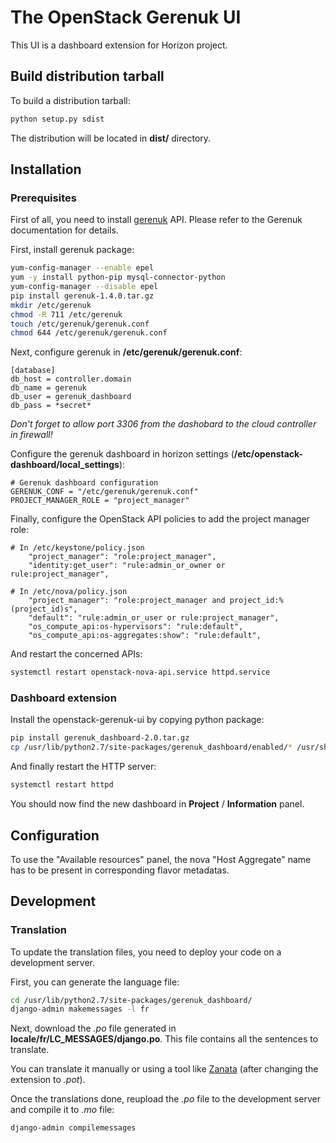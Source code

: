 # The OpenStack Gerenuk UI

This UI is a dashboard extension for Horizon project.

## Build distribution tarball

To build a distribution tarball:
```bash
python setup.py sdist
```

The distribution will be located in **dist/** directory.


## Installation
### Prerequisites

First of all, you need to install [gerenuk](https://github.com/cyrilletoulet/gerenuk) API. 
Please refer to the Gerenuk documentation for details.

First, install gerenuk package:
```bash
yum-config-manager --enable epel
yum -y install python-pip mysql-connector-python
yum-config-manager --disable epel
pip install gerenuk-1.4.0.tar.gz
mkdir /etc/gerenuk
chmod -R 711 /etc/gerenuk
touch /etc/gerenuk/gerenuk.conf
chmod 644 /etc/gerenuk/gerenuk.conf
```

Next, configure gerenuk in **/etc/gerenuk/gerenuk.conf**:
```
[database]
db_host = controller.domain
db_name = gerenuk
db_user = gerenuk_dashboard
db_pass = *secret*
```
*Don't forget to allow port 3306 from the dashobard to the cloud controller in firewall!*

Configure the gerenuk dashboard in horizon settings (**/etc/openstack-dashboard/local_settings**):
```
# Gerenuk dashboard configuration
GERENUK_CONF = "/etc/gerenuk/gerenuk.conf"
PROJECT_MANAGER_ROLE = "project_manager"
```

Finally, configure the OpenStack API policies to add the project manager role:
```
# In /etc/keystone/policy.json
    "project_manager": "role:project_manager",
    "identity:get_user": "rule:admin_or_owner or rule:project_manager",

# In /etc/nova/policy.json
    "project_manager": "role:project_manager and project_id:%(project_id)s",
    "default": "rule:admin_or_user or rule:project_manager",
    "os_compute_api:os-hypervisors": "rule:default",
    "os_compute_api:os-aggregates:show": "rule:default",
```

And restart the concerned APIs:
```bash
systemctl restart openstack-nova-api.service httpd.service
```


### Dashboard extension

Install the openstack-gerenuk-ui by copying python package:
```bash
pip install gerenuk_dashboard-2.0.tar.gz
cp /usr/lib/python2.7/site-packages/gerenuk_dashboard/enabled/* /usr/share/openstack-dashboard/openstack_dashboard/local/enabled/
```

And finally restart the HTTP server:
```bash
systemctl restart httpd
```

You should now find the new dashboard in **Project** / **Information** panel.


## Configuration

To use the "Available resources" panel, the nova "Host Aggregate" name has to be present in corresponding flavor metadatas.


## Development
### Translation

To update the translation files, you need to deploy your code on a development server.

First, you can generate the language file:
```bash
cd /usr/lib/python2.7/site-packages/gerenuk_dashboard/
django-admin makemessages -l fr 
```

Next, download the *.po* file generated in **locale/fr/LC_MESSAGES/django.po**.
This file contains all the sentences to translate.

You can translate it manually or using a tool like [Zanata](https://translate.zanata.org/) (after changing the extension to *.pot*).

Once the translations done, reupload the *.po* file to the development server and compile it to *.mo* file:
```bash
django-admin compilemessages
```

